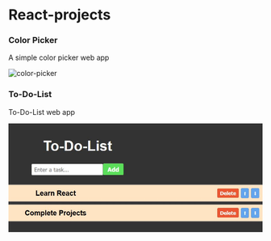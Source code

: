 <h1>React-projects</h1>

<h3>Color Picker</h3>
A simple color picker web app

![color-picker](https://github.com/user-attachments/assets/707594df-f973-41ba-bc91-4c49d359e697)

<h3>To-Do-List</h3>
To-Do-List web app

![alt text](to-do.JPG)
